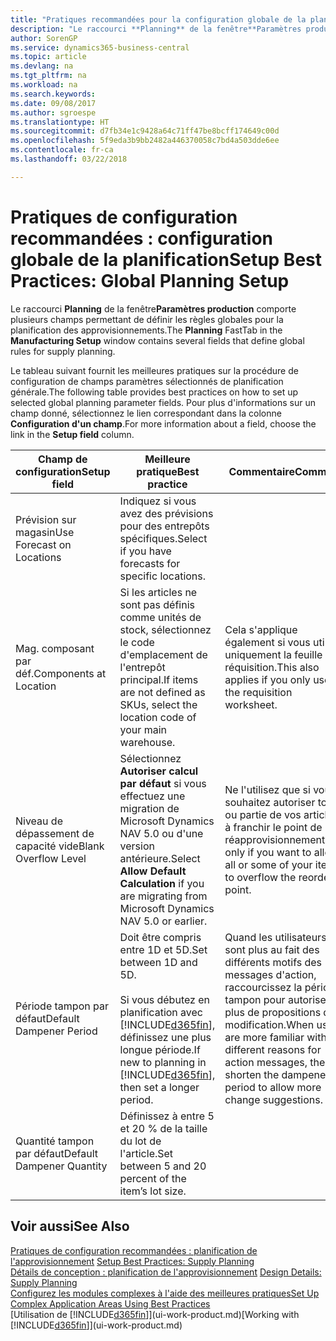 ```yaml
---
title: "Pratiques recommandées pour la configuration globale de la planification | Microsoft Docs"
description: "Le raccourci **Planning** de la fenêtre**Paramètres production** comporte plusieurs champs permettant de définir les règles globales pour la planification des approvisionnements."
author: SorenGP
ms.service: dynamics365-business-central
ms.topic: article
ms.devlang: na
ms.tgt_pltfrm: na
ms.workload: na
ms.search.keywords: 
ms.date: 09/08/2017
ms.author: sgroespe
ms.translationtype: HT
ms.sourcegitcommit: d7fb34e1c9428a64c71ff47be8bcff174649c00d
ms.openlocfilehash: 5f9eda3b9bb2482a446370058c7bd4a503dde6ee
ms.contentlocale: fr-ca
ms.lasthandoff: 03/22/2018

---
```

# <a name="setup-best-practices-global-planning-setup"></a><span data-ttu-id="6f46f-103">Pratiques de configuration recommandées : configuration globale de la planification</span><span class="sxs-lookup"><span data-stu-id="6f46f-103">Setup Best Practices: Global Planning Setup</span></span>
<span data-ttu-id="6f46f-104">Le raccourci **Planning** de la fenêtre**Paramètres production** comporte plusieurs champs permettant de définir les règles globales pour la planification des approvisionnements.</span><span class="sxs-lookup"><span data-stu-id="6f46f-104">The **Planning** FastTab in the **Manufacturing Setup** window contains several fields that define global rules for supply planning.</span></span>  

 <span data-ttu-id="6f46f-105">Le tableau suivant fournit les meilleures pratiques sur la procédure de configuration de champs paramètres sélectionnés de planification générale.</span><span class="sxs-lookup"><span data-stu-id="6f46f-105">The following table provides best practices on how to set up selected global planning parameter fields.</span></span> <span data-ttu-id="6f46f-106">Pour plus d'informations sur un champ donné, sélectionnez le lien correspondant dans la colonne **Configuration d'un champ**.</span><span class="sxs-lookup"><span data-stu-id="6f46f-106">For more information about a field, choose the link in the **Setup field** column.</span></span>  

|<span data-ttu-id="6f46f-107">Champ de configuration</span><span class="sxs-lookup"><span data-stu-id="6f46f-107">Setup field</span></span>|<span data-ttu-id="6f46f-108">Meilleure pratique</span><span class="sxs-lookup"><span data-stu-id="6f46f-108">Best practice</span></span>|<span data-ttu-id="6f46f-109">Commentaire</span><span class="sxs-lookup"><span data-stu-id="6f46f-109">Comment</span></span>|  
|-----------------|-------------------|-------------|  
|<span data-ttu-id="6f46f-110">Prévision sur magasin</span><span class="sxs-lookup"><span data-stu-id="6f46f-110">Use Forecast on Locations</span></span>|<span data-ttu-id="6f46f-111">Indiquez si vous avez des prévisions pour des entrepôts spécifiques.</span><span class="sxs-lookup"><span data-stu-id="6f46f-111">Select if you have forecasts for specific locations.</span></span>||  
|<span data-ttu-id="6f46f-112">Mag. composant par déf.</span><span class="sxs-lookup"><span data-stu-id="6f46f-112">Components at Location</span></span>|<span data-ttu-id="6f46f-113">Si les articles ne sont pas définis comme unités de stock, sélectionnez le code d'emplacement de l'entrepôt principal.</span><span class="sxs-lookup"><span data-stu-id="6f46f-113">If items are not defined as SKUs, select the location code of your main warehouse.</span></span>|<span data-ttu-id="6f46f-114">Cela s'applique également si vous utilisez uniquement la feuille de réquisition.</span><span class="sxs-lookup"><span data-stu-id="6f46f-114">This also applies if you only use the requisition worksheet.</span></span>|  
|<span data-ttu-id="6f46f-115">Niveau de dépassement de capacité vide</span><span class="sxs-lookup"><span data-stu-id="6f46f-115">Blank Overflow Level</span></span>|<span data-ttu-id="6f46f-116">Sélectionnez **Autoriser calcul par défaut** si vous effectuez une migration de Microsoft Dynamics NAV 5.0 ou d'une version antérieure.</span><span class="sxs-lookup"><span data-stu-id="6f46f-116">Select **Allow Default Calculation** if you are migrating from Microsoft Dynamics NAV 5.0 or earlier.</span></span>|<span data-ttu-id="6f46f-117">Ne l'utilisez que si vous souhaitez autoriser tout ou partie de vos articles à franchir le point de réapprovisionnement.</span><span class="sxs-lookup"><span data-stu-id="6f46f-117">Use only if you want to allow all or some of your items to overflow the reorder point.</span></span>|  
|<span data-ttu-id="6f46f-118">Période tampon par défaut</span><span class="sxs-lookup"><span data-stu-id="6f46f-118">Default Dampener Period</span></span>|<span data-ttu-id="6f46f-119">Doit être compris entre 1D et 5D.</span><span class="sxs-lookup"><span data-stu-id="6f46f-119">Set between 1D and 5D.</span></span><br /><br /> <span data-ttu-id="6f46f-120">Si vous débutez en planification avec [!INCLUDE[d365fin](includes/d365fin_md.md)], définissez une plus longue période.</span><span class="sxs-lookup"><span data-stu-id="6f46f-120">If new to planning in [!INCLUDE[d365fin](includes/d365fin_md.md)], then set a longer period.</span></span>|<span data-ttu-id="6f46f-121">Quand les utilisateurs sont plus au fait des différents motifs des messages d'action, raccourcissez la période tampon pour autoriser plus de propositions de modification.</span><span class="sxs-lookup"><span data-stu-id="6f46f-121">When users are more familiar with the different reasons for action messages, then shorten the dampener period to allow more change suggestions.</span></span>|  
|<span data-ttu-id="6f46f-122">Quantité tampon par défaut</span><span class="sxs-lookup"><span data-stu-id="6f46f-122">Default Dampener Quantity</span></span>|<span data-ttu-id="6f46f-123">Définissez à entre 5 et 20 % de la taille du lot de l'article.</span><span class="sxs-lookup"><span data-stu-id="6f46f-123">Set between 5 and 20 percent of the item’s lot size.</span></span>||  

## <a name="see-also"></a><span data-ttu-id="6f46f-124">Voir aussi</span><span class="sxs-lookup"><span data-stu-id="6f46f-124">See Also</span></span>  
 <span data-ttu-id="6f46f-125">[Pratiques de configuration recommandées : planification de l'approvisionnement](setup-best-practices-supply-planning.md) </span><span class="sxs-lookup"><span data-stu-id="6f46f-125">[Setup Best Practices: Supply Planning](setup-best-practices-supply-planning.md) </span></span>  
 <span data-ttu-id="6f46f-126">[Détails de conception : planification de l'approvisionnement](design-details-supply-planning.md) </span><span class="sxs-lookup"><span data-stu-id="6f46f-126">[Design Details: Supply Planning](design-details-supply-planning.md) </span></span>  
 [<span data-ttu-id="6f46f-127">Configurez les modules complexes à l'aide des meilleures pratiques</span><span class="sxs-lookup"><span data-stu-id="6f46f-127">Set Up Complex Application Areas Using Best Practices</span></span>](set-up-complex-application-areas-using-best-practices.md)  
 <span data-ttu-id="6f46f-128">[Utilisation de [!INCLUDE[d365fin](includes/d365fin_md.md)]](ui-work-product.md)</span><span class="sxs-lookup"><span data-stu-id="6f46f-128">[Working with [!INCLUDE[d365fin](includes/d365fin_md.md)]](ui-work-product.md)</span></span>

